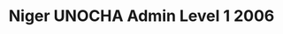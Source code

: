 ---
title: Niger UNOCHA Admin Level 1 2006
categories: 
    - data
geography: niger
partner: unocha
cat: logistics
year: 2006
layer: ocha-cod.niger-admin1-2006
api:
embed:
source: <a href="http://cod.humanitarianresponse.info/country-region/mali">IGNN</a>
license: Humanitarian Use
updated: 3/28/2012
description: This layer depicts the first level administrative borders for Niger. Data obtained from the UN Office for the Coordination of Humanitarian Affairs (UN OCHA) [Common and Fundamental Operating Datasets Registry](http://cod.humanitarianresponse.info/). See the [Niger](http://cod.humanitarianresponse.info/country-region/Niger) registry for the most recent changes.
downloads:
    - type: shapefile
      link: http://dl.dropbox.com/u/72717685/ocha-niger-admin1.zip
    - type: sqlite
      link: http://dl.dropbox.com/u/72717685/ocha-niger-admin1.sqlite.zip
---